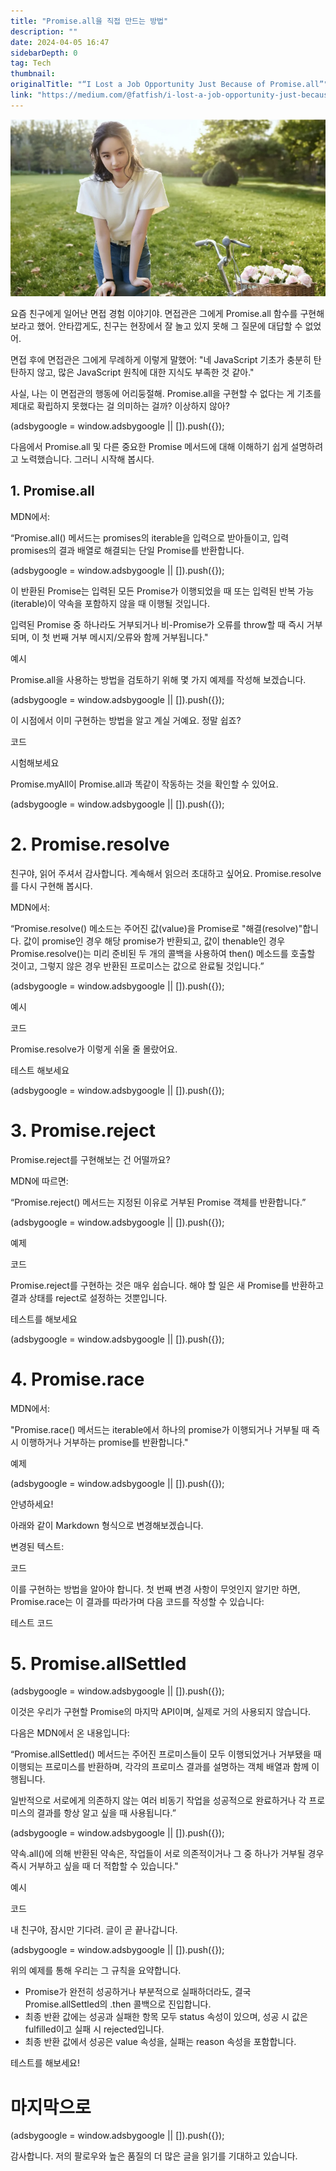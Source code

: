 ```yaml
---
title: "Promise.all을 직접 만드는 방법"
description: ""
date: 2024-04-05 16:47
sidebarDepth: 0
tag: Tech
thumbnail: 
originalTitle: "“I Lost a Job Opportunity Just Because of Promise.all”"
link: "https://medium.com/@fatfish/i-lost-a-job-opportunity-just-because-of-promise-all-28cf5d399cae"
---
```



<img src="./img/ILostaJobOpportunityJustBecauseofPromiseall_0.png" />

요즘 친구에게 일어난 면접 경험 이야기야. 면접관은 그에게 Promise.all 함수를 구현해보라고 했어. 안타깝게도, 친구는 현장에서 잘 놀고 있지 못해 그 질문에 대답할 수 없었어.

면접 후에 면접관은 그에게 무례하게 이렇게 말했어: "네 JavaScript 기초가 충분히 탄탄하지 않고, 많은 JavaScript 원칙에 대한 지식도 부족한 것 같아."

사실, 나는 이 면접관의 행동에 어리둥절해. Promise.all을 구현할 수 없다는 게 기초를 제대로 확립하지 못했다는 걸 의미하는 걸까? 이상하지 않아?

<!-- ui-log 수평형 -->
<ins class="adsbygoogle"
  style="display:block"
  data-ad-client="ca-pub-4877378276818686"
  data-ad-slot="9743150776"
  data-ad-format="auto"
  data-full-width-responsive="true"></ins>
<component is="script">
(adsbygoogle = window.adsbygoogle || []).push({});
</component>

다음에서 Promise.all 및 다른 중요한 Promise 메서드에 대해 이해하기 쉽게 설명하려고 노력했습니다. 그러니 시작해 봅시다.

## 1. Promise.all

MDN에서:

“Promise.all() 메서드는 promises의 iterable을 입력으로 받아들이고, 입력 promises의 결과 배열로 해결되는 단일 Promise를 반환합니다.

<!-- ui-log 수평형 -->
<ins class="adsbygoogle"
  style="display:block"
  data-ad-client="ca-pub-4877378276818686"
  data-ad-slot="9743150776"
  data-ad-format="auto"
  data-full-width-responsive="true"></ins>
<component is="script">
(adsbygoogle = window.adsbygoogle || []).push({});
</component>

이 반환된 Promise는 입력된 모든 Promise가 이행되었을 때 또는 입력된 반복 가능(iterable)이 약속을 포함하지 않을 때 이행될 것입니다.

입력된 Promise 중 하나라도 거부되거나 비-Promise가 오류를 throw할 때 즉시 거부되며, 이 첫 번째 거부 메시지/오류와 함께 거부됩니다."

예시

Promise.all을 사용하는 방법을 검토하기 위해 몇 가지 예제를 작성해 보겠습니다.

<!-- ui-log 수평형 -->
<ins class="adsbygoogle"
  style="display:block"
  data-ad-client="ca-pub-4877378276818686"
  data-ad-slot="9743150776"
  data-ad-format="auto"
  data-full-width-responsive="true"></ins>
<component is="script">
(adsbygoogle = window.adsbygoogle || []).push({});
</component>

이 시점에서 이미 구현하는 방법을 알고 계실 거예요. 정말 쉽죠?

코드

시험해보세요

Promise.myAll이 Promise.all과 똑같이 작동하는 것을 확인할 수 있어요.

<!-- ui-log 수평형 -->
<ins class="adsbygoogle"
  style="display:block"
  data-ad-client="ca-pub-4877378276818686"
  data-ad-slot="9743150776"
  data-ad-format="auto"
  data-full-width-responsive="true"></ins>
<component is="script">
(adsbygoogle = window.adsbygoogle || []).push({});
</component>

# 2. Promise.resolve

친구야, 읽어 주셔서 감사합니다. 계속해서 읽으러 초대하고 싶어요. Promise.resolve를 다시 구현해 봅시다.

MDN에서:

“Promise.resolve() 메소드는 주어진 값(value)을 Promise로 "해결(resolve)"합니다. 값이 promise인 경우 해당 promise가 반환되고, 값이 thenable인 경우 Promise.resolve()는 미리 준비된 두 개의 콜백을 사용하여 then() 메소드를 호출할 것이고, 그렇지 않은 경우 반환된 프로미스는 값으로 완료될 것입니다.”

<!-- ui-log 수평형 -->
<ins class="adsbygoogle"
  style="display:block"
  data-ad-client="ca-pub-4877378276818686"
  data-ad-slot="9743150776"
  data-ad-format="auto"
  data-full-width-responsive="true"></ins>
<component is="script">
(adsbygoogle = window.adsbygoogle || []).push({});
</component>

예시


코드

Promise.resolve가 이렇게 쉬울 줄 몰랐어요.

테스트 해보세요

<!-- ui-log 수평형 -->
<ins class="adsbygoogle"
  style="display:block"
  data-ad-client="ca-pub-4877378276818686"
  data-ad-slot="9743150776"
  data-ad-format="auto"
  data-full-width-responsive="true"></ins>
<component is="script">
(adsbygoogle = window.adsbygoogle || []).push({});
</component>

# 3. Promise.reject

Promise.reject를 구현해보는 건 어떨까요?

MDN에 따르면:

“Promise.reject() 메서드는 지정된 이유로 거부된 Promise 객체를 반환합니다.”

<!-- ui-log 수평형 -->
<ins class="adsbygoogle"
  style="display:block"
  data-ad-client="ca-pub-4877378276818686"
  data-ad-slot="9743150776"
  data-ad-format="auto"
  data-full-width-responsive="true"></ins>
<component is="script">
(adsbygoogle = window.adsbygoogle || []).push({});
</component>

예제

코드

Promise.reject를 구현하는 것은 매우 쉽습니다. 해야 할 일은 새 Promise를 반환하고 결과 상태를 reject로 설정하는 것뿐입니다.

테스트를 해보세요

<!-- ui-log 수평형 -->
<ins class="adsbygoogle"
  style="display:block"
  data-ad-client="ca-pub-4877378276818686"
  data-ad-slot="9743150776"
  data-ad-format="auto"
  data-full-width-responsive="true"></ins>
<component is="script">
(adsbygoogle = window.adsbygoogle || []).push({});
</component>

# 4. Promise.race

MDN에서:

"Promise.race() 메서드는 iterable에서 하나의 promise가 이행되거나 거부될 때 즉시 이행하거나 거부하는 promise를 반환합니다."

예제

<!-- ui-log 수평형 -->
<ins class="adsbygoogle"
  style="display:block"
  data-ad-client="ca-pub-4877378276818686"
  data-ad-slot="9743150776"
  data-ad-format="auto"
  data-full-width-responsive="true"></ins>
<component is="script">
(adsbygoogle = window.adsbygoogle || []).push({});
</component>

안녕하세요!

아래와 같이 Markdown 형식으로 변경해보겠습니다.

변경된 텍스트:

코드

이를 구현하는 방법을 알아야 합니다. 첫 번째 변경 사항이 무엇인지 알기만 하면, Promise.race는 이 결과를 따라가며 다음 코드를 작성할 수 있습니다:

테스트 코드

# 5. Promise.allSettled

<!-- ui-log 수평형 -->
<ins class="adsbygoogle"
  style="display:block"
  data-ad-client="ca-pub-4877378276818686"
  data-ad-slot="9743150776"
  data-ad-format="auto"
  data-full-width-responsive="true"></ins>
<component is="script">
(adsbygoogle = window.adsbygoogle || []).push({});
</component>

이것은 우리가 구현할 Promise의 마지막 API이며, 실제로 거의 사용되지 않습니다.

다음은 MDN에서 온 내용입니다:

“Promise.allSettled() 메서드는 주어진 프로미스들이 모두 이행되었거나 거부됐을 때 이행되는 프로미스를 반환하며, 각각의 프로미스 결과를 설명하는 객체 배열과 함께 이행됩니다.

일반적으로 서로에게 의존하지 않는 여러 비동기 작업을 성공적으로 완료하거나 각 프로미스의 결과를 항상 알고 싶을 때 사용됩니다.”

<!-- ui-log 수평형 -->
<ins class="adsbygoogle"
  style="display:block"
  data-ad-client="ca-pub-4877378276818686"
  data-ad-slot="9743150776"
  data-ad-format="auto"
  data-full-width-responsive="true"></ins>
<component is="script">
(adsbygoogle = window.adsbygoogle || []).push({});
</component>

약속.all()에 의해 반환된 약속은, 작업들이 서로 의존적이거나 그 중 하나가 거부될 경우 즉시 거부하고 싶을 때 더 적합할 수 있습니다."

예시

코드

내 친구야, 잠시만 기다려. 글이 곧 끝나갑니다.

<!-- ui-log 수평형 -->
<ins class="adsbygoogle"
  style="display:block"
  data-ad-client="ca-pub-4877378276818686"
  data-ad-slot="9743150776"
  data-ad-format="auto"
  data-full-width-responsive="true"></ins>
<component is="script">
(adsbygoogle = window.adsbygoogle || []).push({});
</component>

위의 예제를 통해 우리는 그 규칙을 요약합니다.

- Promise가 완전히 성공하거나 부분적으로 실패하더라도, 결국 Promise.allSettled의 .then 콜백으로 진입합니다.
- 최종 반환 값에는 성공과 실패한 항목 모두 status 속성이 있으며, 성공 시 값은 fulfilled이고 실패 시 rejected입니다.
- 최종 반환 값에서 성공은 value 속성을, 실패는 reason 속성을 포함합니다.

테스트를 해보세요!

# 마지막으로

<!-- ui-log 수평형 -->
<ins class="adsbygoogle"
  style="display:block"
  data-ad-client="ca-pub-4877378276818686"
  data-ad-slot="9743150776"
  data-ad-format="auto"
  data-full-width-responsive="true"></ins>
<component is="script">
(adsbygoogle = window.adsbygoogle || []).push({});
</component>

감사합니다. 저의 팔로우와 높은 품질의 더 많은 글을 읽기를 기대하고 있습니다.